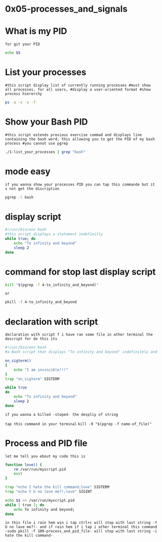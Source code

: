 # 0x05-processes_and_signals

# What is my PID
``
for git your PID
``

```bash
echo $$
```

# List your processes

``
#this script display list of currently running processes
#must show all processes, for all users,
#display a user-oriented format
#show process hiererchy
``

```bash
ps -a -x -u -f
```

# Show your Bash PID

``
#this script extends previous exercise commad and displays line containing the bash word, this allowing you to get the PID of my bash process
#you cannot use pgrep
``

```bash
./1-list_your_processes | grep "bash"
```

# mode easy

``
if you wanna show your processes PID you can tap this commande
but it s not get the discription
``

```bash
pgrep -l bash
```

# display script

```bash
#!/usr/bin/env bash
#this script displays a statement indefinitly
while true; do
    echo "To infinity and beyond"
    sleep 2
done
```
# command for stop last display script


```bash
kill "$(pgrep -f 4-to_infinity_and_beyond)"
```

``
or
``

```bash
pkill -f 4-to_infinity_and_beyond
```


# declaration with script

``
declaration with script f i have ran some file in ather terminal
the descript for do this its
``

```bash
#!/usr/bin/env bash
#a Bash script that displays "To infinity and beyond" indefinitely and "I am invincible!!!" in case of SIGINT

on_sigterm()
{
	echo "I am invincible!!!"
}
trap "on_sigterm" SIGTERM

while true
do
	echo "To infinity and beyond"
	sleep 2
done
```

``
if you wanna a killed -stoped- the despliy of string
``

``
tap this command in your terminal
``
``
kill -9 "$(pgrep -f name-of_file)"
``

#  Process and PID file

``
let me tell you ebout my code
this is
``

```bash
function love() {
    rm /var/run/myscript.pid
    exit
}

trap "echo I hate the kill command;love" SIGTERM
trap "echo Y U no love me?!;love" SIGINT

echo $$ >> /var/run/myscript.pid
while [ true ]; do
    echo To infinity and beyond;
done
```

``
in this file i rain hem win i tap ctrl+c will stop with last string -Y U no lave me?!-
and if rain hem if i tap i ather terminal this command -sudo pkill -f 100-process_and_pid_file-
will stop with last string -i hate the kill command-
``

